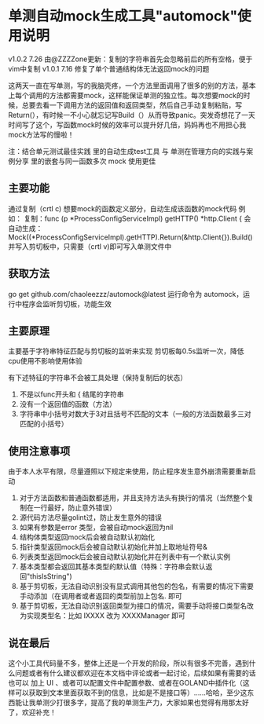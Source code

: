 # 单测自动mock生成工具"automock"使用说明

v1.0.2  7.26 由@ZZZZone更新：复制的字符串首先会忽略前后的所有空格，便于vim中复制
v1.0.1  7.16 修复了单个普通结构体无法返回mock的问题



这两天一直在写单测，写的我脑壳疼，一个方法里面调用了很多的别的方法，基本上每个调用的方法都需要mock，这样能保证单测的独立性。每次想要mock的时候，总要去看一下调用方法的返回值和返回类型，然后自己手动复制粘贴，写Return(），有时候一不小心就忘记写Build（）从而导致panic。突发奇想花了一天时间写了这个，写函数mock时候的效率可以提升好几倍，妈妈再也不用担心我mock方法写的慢啦！

注：结合单元测试最佳实践 里的自动生成test工具 与 单测在管理方向的实践与案例分享 里的嵌套与同一函数多次 mock 使用更佳 
## 主要功能
通过复制（crtl c) 想要mock的函数定义部分，自动生成该函数的mock代码
例如：
复制：func (p *ProcessConfigServiceImpl) getHTTP() *http.Client {
会自动生成： Mock((*ProcessConfigServiceImpl).getHTTP).Return(&http.Client{}).Build() 并写入剪切板中，只需要（crtl v)即可写入单测文件中


## 获取方法
go get github.com/chaoleezzz/automock@latest
运行命令为 automock，运行中程序会监听剪切板，功能生效


## 主要原理
主要基于字符串特征匹配与剪切板的监听来实现
剪切板每0.5s监听一次，降低cpu使用不影响使用体验

有下述特征的字符串不会被工具处理（保持复制后的状态）
1. 不是以func开头和 { 结尾的字符串
2. 没有一个返回值的函数（方法）
3. 字符串中小括号对数大于3对且括号不匹配的文本（一般的方法函数最多三对匹配的小括号）

## 使用注意事项
由于本人水平有限，尽量遵照以下规定来使用，防止程序发生意外崩溃需要重新启动
1. 对于方法函数和普通函数都适用，并且支持方法头有换行的情况（当然整个复制在一行最好，防止意外错误）
2. 源代码方法尽量golint过，防止发生意外的错误
3. 如果有参数是error 类型，会被自动mock返回为nil
4. 结构体类型返回mock后会被自动默认初始化
5. 指针类型返回mock后会被自动默认初始化并加上取地址符号&
6. 列表类型返回mock后会被自动默认初始化并在列表中有一个默认实例
7. 基本类型都会返回其基本类型的默认值（特殊：字符串会默认返回"thisIsString")
8. 基于剪切板，无法自动识别没有显式调用其他包的包名，有需要的情况下需要手动添加（在调用者或者返回的类型前加上包名.  即可
9. 基于剪切板，无法自动识别返回类型为接口的情况，需要手动将接口类型名改为实现类型名：比如 IXXXX 改为 XXXXManager 即可

## 说在最后
这个小工具代码量不多，整体上还是一个开发的阶段，所以有很多不完善，遇到什么问题或者有什么建议都欢迎在本文档中评论或者一起讨论，后续如果有需要的话也可以 加上 UI 、或者可以配置文件中配置参数、或者在GOLAND中插件化（这样可以获取到文本里面获取不到的信息，比如是不是接口等）……哈哈，至少这东西能让我单测少打很多字，提高了我的单测生产力，大家如果也觉得有用那太好了，欢迎补充！
